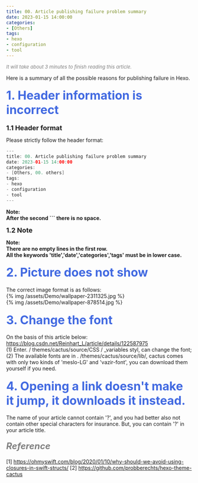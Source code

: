 ```yaml
---
title: 00. Article publishing failure problem summary
date: 2023-01-15 14:00:00
categories: 
- [Others]
tags:
- hexo
- configuration
- tool
---
```



<font color=gray size=2>*It will take about 3 minutes to finish reading this article.*</font>

Here is a summary of all the possible reasons for publishing failure in Hexo.

#### <font size=6 color=#4169E1>1. Header information is incorrect</font> 

<font size=4>**1.1 Header format**</font>  

Please strictly follow the header format:
```Swift 
---
title: 00. Article publishing failure problem summary
date: 2023-01-15 14:00:00
categories: 
- [Others, 00. others]
tags:
- hexo
- configuration
- tool
---
```
**Note:**   
**After the second ``` there is no space.**  

<font size=4>**1.2 Note**</font>  

**Note:**   
**There are no empty lines in the first row.**   
**All the keywords 'title','date','categories','tags' must be in lower case.**


#### <font size=6 color=#4169E1>2. Picture does not show</font> 



The correct image format is as follows:   
{% img /assets/Demo/wallpaper-2311325.jpg %}    
{% img /assets/Demo/wallpaper-878514.jpg %}


#### <font size=6 color=#4169E1>3. Change the font</font> 
On the basis of this article below:       
https://blog.csdn.net/Reinhart_L/article/details/122587975       
(1) Enter. / themes/cactus/source/CSS / _variables styl, can change the font;   
(2) The available fonts are in . /themes/cactus/source/lib/, cactus comes with only two kinds of 'meslo-LG' and 'vazir-font', you can download them yourself if you need.

#### <font size=6 color=#4169E1>4. Opening a link doesn't make it jump, it downloads it instead.</font> 
The name of your article cannot contain '?', and you had better also not contain other special characters for insurance.
But, you can contain '?' in your article title.

#### <font size=5 color=gray>*Reference*</font>
[1] https://ohmyswift.com/blog/2020/01/10/why-should-we-avoid-using-closures-in-swift-structs/
[2] https://github.com/probberechts/hexo-theme-cactus
